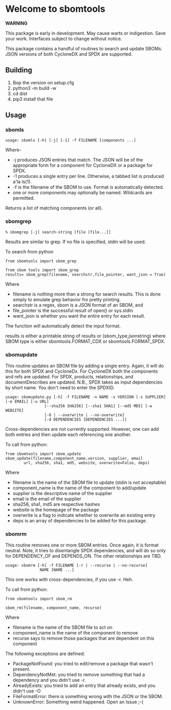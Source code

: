 # Welcome to sbomtools

**WARNING**

This package is early in development.  May cause warts or indigestion.
Save your work.  Interfaces subject to change without notice.

This package contains a handful of routines to search and update SBOMs.  JSON
versions of both CycloneDX and SPDX are supported.

## Building


1. Bop the version on setup.cfg
2. python3 -m build -w
3. cd dist
4. pip3 install that file


## Usage

### sbomls

    usage: sbomls [-h] [-j] [-1] -f FILENAME [components ...]

Where-
 - -j produces JSON entries that match.  The JSON will be of the
   appropriate form for a component for CycloneDX or a package
   for SPDX.
 - -1 produces a single entry per line.  Otherwise, a tabbed list
   is produced a'la ls(1).
 - -f is the filename of the SBOM to use.  Format is automatically
   detected.
 - one or more components may optionally be named.  Wildcards are
   permitted.
   
Returns a list of matching components (or all).

### sbomgrep

    % sbomgrep [-j] search-string [file [file...]]

Results are similar to grep.  If no file is specified, stdin will be used.

To search from python

    from sbomtools import sbom_grep

    from sbom tools import sbom_grep
    results= sbom_grep(filename, searchstr,file_pointer, want_json = True)

Where
 - filename is nothing more than a strong for search results.  This is done simply
   to emulate grep behavior fro pretty printing.
 - searchstr is a regex, sbom is a JSON format of an SBOM, and
 - file_pointer is the successful result of open() or sys.stdin
 - want_json is whether you want the entire entry for each result.


The function will automatically detect the input format.

results is either a printable string of results or (sbom_type,jsonstring)
where SBOM type is either sbomtools.FORMAT_CDX or sbomtools.FORMAT_SPDX.


### sbomupdate

This routine updates an SBOM file by adding a single entry.  Again, it
will do this for both SPDX and CycloneDx.  For CycloneDX both the
components and refs are updated.  For SPDX, products, relationships, and
documentDescribes are updated.  N.B., SPDX takes as input dependencies by
short name.  You don't need to enter the SPDXID.

    usage: sbomupdate.py [-h] -f FILENAME -n NAME -v VERSION [-s SUPPLIER] [-e EMAIL] [-u URL]
                     [--sha256 SHA256] [--sha1 SHA1] [--md5 MD5] [-w WEBSITE]
                     [-O | --overwrite | --no-overwrite]
                     [-d DEPENDENCIES [DEPENDENCIES ...]]

Cross-dependencies are not currently supported.  However, one can add
both entries and then update each referencing one another.

To call from python:

    from sbomtools import sbom_update
    sbom_update(filename,component_name,version, supplier, email
    		url, sha256, sha1, md5, website, overwrite=False, deps)

Where

 - filename is the name of the SBOM file to update (stdin is not acceptable)
 - component_name is the name of the component to add/update
 - supplier is the descriptive name of the supplier
 - email is the email of the supplier
 - sha256, sha1, md5 are respective hashes
 - website is the homepage of the package
 - overwrite is a flag to indicate whether to overwrite an existing entry
 - deps is an array of dependencies to be added for this package.
 
### sbomrm

This routine removes one or more SBOM entries.  Once again, it is format
neutral.  Note, it tries to disentangle SPDX dependencies, and will do
so only for DEPENDENCY_OF and DEPENDS_ON.  The other relationships are TBD.

    usage: sbomrm [-h] -f FILENAME [-r | --recurse | --no-recurse]
                   NAME [NAME ...]

This one works with cross-dependencies, if you use -r.  Heh.

To call from python:

    from sbomtools import sbom_rm

    sbom_rm(filename, component_name, recurse)

Where
 - filename is the name of the SBOM file to act on
 - component_name is the name of the component to remove
 - recurse says to remove those packages that are dependent on this component

The following exceptions are defined:

 - PackageNotFound: you tried to edit/remove a package that wasn't present.
 - DependencyNotMet: you tried to remove something that had a dependency
   		     and you didn't use -r.
 - AlreadyExists: you tried to add an entry that already exists, and you
                  didn't use -O
 - FileFormatError: there is something wrong with the JSON or the SBOM.
 - UnknownError: Something weird happened.  Open an Issue ;-(
